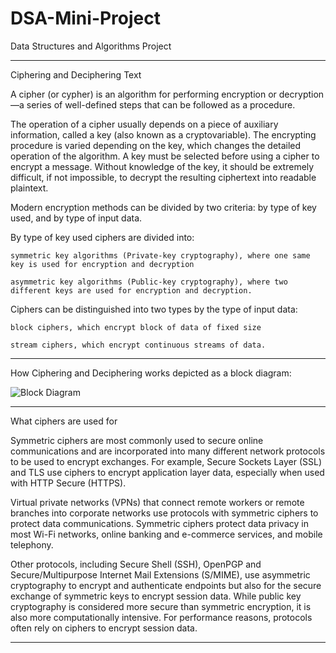 # DSA-Mini-Project

Data Structures and Algorithms Project 

---

Ciphering and Deciphering Text 

A cipher (or cypher) is an algorithm for performing encryption or decryption—a series of well-defined steps that can be followed as a procedure.

The operation of a cipher usually depends on a piece of auxiliary information, called a key (also known as a cryptovariable). The encrypting procedure is varied depending on the key, which changes the detailed operation of the algorithm. A key must be selected before using a cipher to encrypt a message. Without knowledge of the key, it should be extremely difficult, if not impossible, to decrypt the resulting ciphertext into readable plaintext. 

Modern encryption methods can be divided by two criteria: by type of key used, and by type of input data.

By type of key used ciphers are divided into:

    symmetric key algorithms (Private-key cryptography), where one same key is used for encryption and decryption

    asymmetric key algorithms (Public-key cryptography), where two different keys are used for encryption and decryption.

Ciphers can be distinguished into two types by the type of input data:

    block ciphers, which encrypt block of data of fixed size

    stream ciphers, which encrypt continuous streams of data.

----
How Ciphering and Deciphering works depicted as a block diagram:

<img src="https://cdn.ttgtmedia.com/rms/onlineImages/security_cissp_cryptography_desktop.jpg" alt="Block Diagram"/>

-----

What ciphers are used for

Symmetric ciphers are most commonly used to secure online communications and are incorporated into many different network protocols to be used to encrypt exchanges. For example, Secure Sockets Layer (SSL) and TLS use ciphers to encrypt application layer data, especially when used with HTTP Secure (HTTPS).

Virtual private networks (VPNs) that connect remote workers or remote branches into corporate networks use protocols with symmetric ciphers to protect data communications. Symmetric ciphers protect data privacy in most Wi-Fi networks, online banking and e-commerce services, and mobile telephony.

Other protocols, including Secure Shell (SSH), OpenPGP and Secure/Multipurpose Internet Mail Extensions (S/MIME), use asymmetric cryptography to encrypt and authenticate endpoints but also for the secure exchange of symmetric keys to encrypt session data. While public key cryptography is considered more secure than symmetric encryption, it is also more computationally intensive. For performance reasons, protocols often rely on ciphers to encrypt session data.

-----
